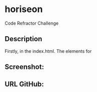 # horiseon
Code Refractor Challenge

## Description

Firstly, in the index.html. The elements for

## Screenshot:

## URL GitHub: